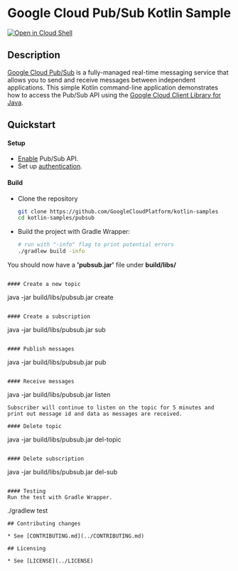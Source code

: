 # Google Cloud Pub/Sub Kotlin Sample

[![Open in Cloud Shell][shell_img]][shell_link]

[shell_img]: http://gstatic.com/cloudssh/images/open-btn.svg
[shell_link]: https://console.cloud.google.com/cloudshell/open?git_repo=https://github.com/googlecloudplatform/kotlin-samples&page=editor&working_dir=pubsub

## Description

[Google Cloud Pub/Sub][pubsub] is a fully-managed real-time messaging service that allows you to send and receive messages between independent applications. This simple Kotlin command-line application demonstrates how to access the Pub/Sub API using
the [Google Cloud Client Library for Java][google-cloud-java].

[pubsub]: https://cloud.google.com/pubsub/
[google-cloud-java]: https://github.com/GoogleCloudPlatform/google-cloud-java


## Quickstart

#### Setup
- [Enable](https://console.cloud.google.com/apis/api/pubsub.googleapis.com/overview) Pub/Sub API.
- Set up [authentication](https://cloud.google.com/docs/authentication/getting-started).

#### Build
- Clone the repository
  ```sh
  git clone https://github.com/GoogleCloudPlatform/kotlin-samples
  cd kotlin-samples/pubsub
  ```
- Build the project with Gradle Wrapper:
  ```sh
  # run with "-info" flag to print potential errors
  ./gradlew build -info
  ```
You should now have a **'pubsub.jar'** file under **build/libs/**
```

#### Create a new topic
```
  java -jar build/libs/pubsub.jar create <topic>
```

#### Create a subscription
```
  java -jar build/libs/pubsub.jar sub <topic> <subscription>
```

#### Publish messages
```
  java -jar build/libs/pubsub.jar pub <topic> <count> 
```

#### Receive messages
```
  java -jar build/libs/pubsub.jar listen <subscription>
```
Subscriber will continue to listen on the topic for 5 minutes and print out message id and data as messages are received.

#### Delete topic
```
  java -jar build/libs/pubsub.jar del-topic <topic>
```

#### Delete subscription
```
  java -jar build/libs/pubsub.jar del-sub <subscription>
```

#### Testing
Run the test with Gradle Wrapper.
```
  ./gradlew test
```
## Contributing changes

* See [CONTRIBUTING.md](../CONTRIBUTING.md)

## Licensing

* See [LICENSE](../LICENSE)
